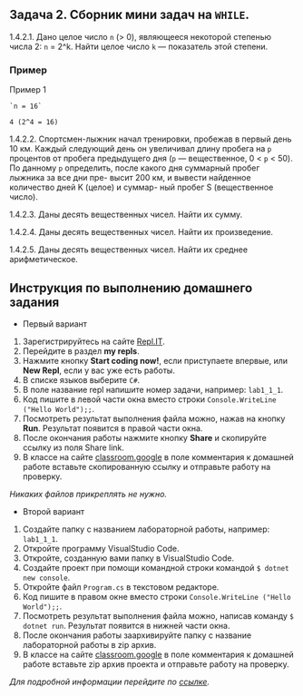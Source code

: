 ## Задача 2. Сборник мини задач на `WHILE`. 

1.4.2.1.  Дано целое число `n` (> 0), являющееся некоторой степенью числа 2: `n` = 2^k. Найти целое число `k` — показатель этой степени.

### Пример
Пример 1
```
`n = 16`

4 (2^4 = 16)
```

1.4.2.2. Спортсмен-лыжник начал тренировки, пробежав в первый день 10 км. Каждый следующий день он увеличивал длину пробега на `p` процентов от пробега предыдущего дня (`p` — вещественное, 0 < `p` < 50). По данному `p` определить, после какого дня суммарный пробег лыжника за все дни пре- высит 200 км, и вывести найденное количество дней K (целое) и суммар- ный пробег S (вещественное число).

1.4.2.3. Даны десять вещественных чисел. Найти их сумму.

1.4.2.4. Даны десять вещественных чисел. Найти их произведение.

1.4.2.5. Даны десять вещественных чисел. Найти их среднее арифметическое.

## Инструкция по выполнению домашнего задания

- Первый вариант

1. Зарегистрируйтесь на сайте <a href="http://repl.it/" target="_blank">Repl.IT</a>.
2. Перейдите в раздел **my repls**.
3. Нажмите кнопку **Start coding now!**, если приступаете впервые, или **New Repl**, если у вас уже есть работы.
4. В списке языков выберите `C#`.
5. В поле название repl напишите номер задачи, например: `lab1_1_1`.
6. Код пишите в левой части окна вместо строки `Console.WriteLine ("Hello World");;`.
7. Посмотреть результат выполнения файла можно, нажав на кнопку **Run**. Результат появится в правой части окна.
8. После окончания работы нажмите кнопку **Share** и скопируйте ссылку из поля Share link.
9. В классе на сайте <a href="https://classroom.google.com/c/MjM5MzEwOTA3NTJa" target="_blank">classroom.google</a> в поле комментария к домашней работе вставьте скопированную ссылку и отправьте работу на проверку.

*Никаких файлов прикреплять не нужно.*

- Второй вариант

1. Создайте папку с названием лабораторной работы, например: `lab1_1_1`.
2. Откройте программу VisualStudio Code.
3. Откройте, созданную вами папку в VisualStudio Code.
3. Создайте проект при помощи командной строки командой 
`$ dotnet new console`.
4. Откройте файл `Program.cs` в текстовом редакторе.
5. Код пишите в правом окне вместо строки `Console.WriteLine ("Hello World");;`.
6. Посмотреть результат выполнения файла можно, написав команду `$ dotnet run`. Результат появится в нижней части окна.
7. После окончания работы заархивируйте папку с название лабораторной работы в zip архив.
8. В классе на сайте <a href="https://classroom.google.com/c/MjM5MzEwOTA3NTJa" target="_blank">classroom.google</a> в поле комментария к домашней работе вставьте zip архив проекта и отправьте работу на проверку.

*Для подробной информации перейдите по <a href="https://docs.microsoft.com/ru-ru/dotnet/core/tutorials/with-visual-studio-code" target="_blank">ссылке</a>.*